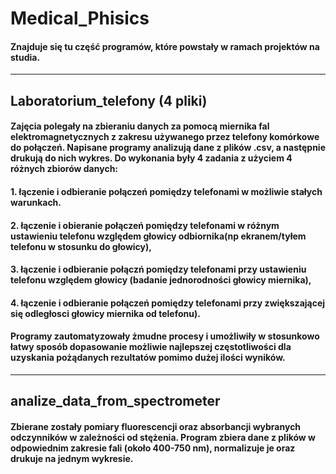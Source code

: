 # Medical_Phisics
#### Znajduje się tu część programów, które powstały w ramach projektów na studia. 
---
## Laboratorium_telefony (4 pliki)
#### Zajęcia polegały na zbieraniu danych za pomocą miernika fal elektromagnetycznych z zakresu używanego przez telefony komórkowe do połączeń. Napisane programy analizują dane z plików .csv, a następnie drukują do nich wykres. Do wykonania były 4 zadania z użyciem 4 różnych zbiorów danych:
#### 1. łączenie i odbieranie połączeń pomiędzy telefonami w możliwie stałych warunkach. 
#### 2. łączenie i obieranie połączeń pomiędzy telefonami w różnym ustawieniu telefonu względem głowicy odbiornika(np ekranem/tyłem telefonu w stosunku do głowicy), 
#### 3. łączenie i odbieranie połączń pomiędzy telefonami przy ustawieniu  telefonu względem głowicy (badanie jednorodności głowicy miernika), 
#### 4. łączenie i odbieranie połączeń pomiędzy telefonami przy zwiększającej się odległosci głowicy miernika od telefonu). 
#### Programy zautomatyzowały żmudne procesy i umożliwiły w stosunkowo łatwy sposób dopasowanie możliwie najlepszej częstotliwości dla uzyskania pożądanych rezultatów pomimo dużej ilości wyników.
---
## analize_data_from_spectrometer
#### Zbierane zostały pomiary fluorescencji oraz absorbancji wybranych odczynników w zależności od stężenia. Program zbiera dane z plików w odpowiednim zakresie fali (około 400-750 nm), normalizuje je oraz drukuje na jednym wykresie.